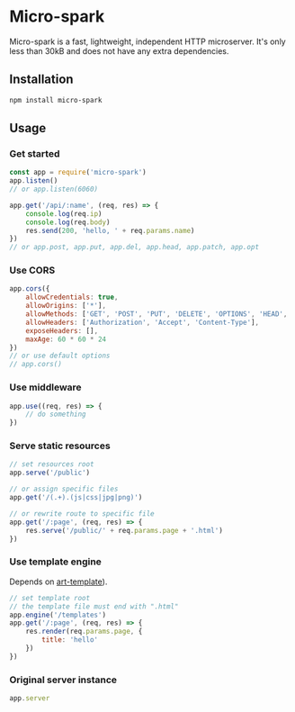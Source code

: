 # Micro-spark

Micro-spark is a fast, lightweight, independent HTTP microserver. It's only less than 30kB and does not have any extra dependencies.

## Installation

```bash
npm install micro-spark
```

## Usage

### Get started

```js
const app = require('micro-spark')
app.listen() 
// or app.listen(6060)

app.get('/api/:name', (req, res) => {
    console.log(req.ip)
    console.log(req.body)
    res.send(200, 'hello, ' + req.params.name)
})
// or app.post, app.put, app.del, app.head, app.patch, app.opt
```

### Use CORS

```js
app.cors({
    allowCredentials: true,
    allowOrigins: ['*'],
    allowMethods: ['GET', 'POST', 'PUT', 'DELETE', 'OPTIONS', 'HEAD', 'PATCH'],
    allowHeaders: ['Authorization', 'Accept', 'Content-Type'],
    exposeHeaders: [],
    maxAge: 60 * 60 * 24
})
// or use default options
// app.cors()
```

### Use middleware

```js
app.use((req, res) => {
    // do something
})
```

### Serve static resources

```js
// set resources root
app.serve('/public')

// or assign specific files
app.get('/(.+).(js|css|jpg|png)')

// or rewrite route to specific file
app.get('/:page', (req, res) => {
    res.serve('/public/' + req.params.page + '.html')
})
```

### Use template engine
Depends on [art-template](https://www.npmjs.com/package/art-template)).

```js
// set template root
// the template file must end with ".html"
app.engine('/templates')
app.get('/:page', (req, res) => {
    res.render(req.params.page, {
        title: 'hello'
    })
})
```

### Original server instance

```js
app.server
```
